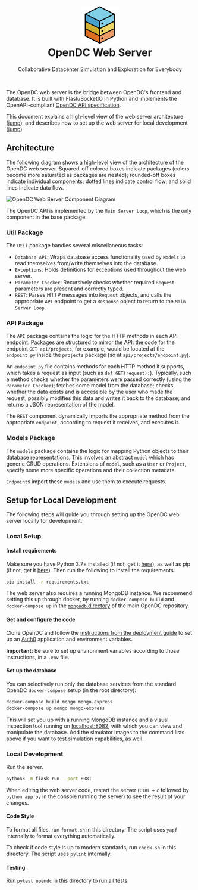<h1 align="center">
    <img src="../../docs/images/logo.png" width="100" alt="OpenDC">
    <br>
    OpenDC Web Server
</h1>
<p align="center">
    Collaborative Datacenter Simulation and Exploration for Everybody
</p>

<br>

The OpenDC web server is the bridge between OpenDC's frontend and database. It is built with Flask/SocketIO in Python
and implements the OpenAPI-compliant [OpenDC API specification](../../opendc-api-spec.yml).

This document explains a high-level view of the web server architecture ([jump](#architecture)), and describes how to
set up the web server for local development ([jump](#setup-for-local-development)).

## Architecture

The following diagram shows a high-level view of the architecture of the OpenDC web server. Squared-off colored boxes
indicate packages (colors become more saturated as packages are nested); rounded-off boxes indicate individual
components; dotted lines indicate control flow; and solid lines indicate data flow.

![OpenDC Web Server Component Diagram](docs/component-diagram.png)

The OpenDC API is implemented by the `Main Server Loop`, which is the only component in the base package.

### Util Package

The `Util` package handles several miscellaneous tasks:

* `Database API`: Wraps database access functionality used by `Models` to read themselves from/write themselves into the
  database.
* `Exceptions`: Holds definitions for exceptions used throughout the web server.
* `Parameter Checker`: Recursively checks whether required `Request` parameters are present and correctly typed.
* `REST`: Parses HTTP messages into `Request` objects, and calls the appropriate `API` endpoint to get a `Response`
  object to return to the `Main Server Loop`.

### API Package

The `API` package contains the logic for the HTTP methods in each API endpoint. Packages are structured to mirror the
API: the code for the endpoint `GET api/projects`, for example, would be located at the `endpoint.py` inside
the `projects` package (so at `api/projects/endpoint.py`).

An `endpoint.py` file contains methods for each HTTP method it supports, which takes a request as input (such
as `def GET(request):`). Typically, such a method checks whether the parameters were passed correctly (using
the `Parameter Checker`); fetches some model from the database; checks whether the data exists and is accessible by the
user who made the request; possibly modifies this data and writes it back to the database; and returns a JSON
representation of the model.

The `REST` component dynamically imports the appropriate method from the appropriate `endpoint`, according to request it
receives, and executes it.

### Models Package

The `models` package contains the logic for mapping Python objects to their database representations. This involves an
abstract `model` which has generic CRUD operations. Extensions of `model`, such as a `User` or `Project`, specify some
more specific operations and their collection metadata.

`Endpoint`s import these `models` and use them to execute requests.

## Setup for Local Development

The following steps will guide you through setting up the OpenDC web server locally for development.

### Local Setup

#### Install requirements

Make sure you have Python 3.7+ installed (if not, get it [here](https://www.python.org/)), as well as pip (if not, get
it [here](https://pip.pypa.io/en/stable/installing/)). Then run the following to install the requirements.

```bash
pip install -r requirements.txt
```

The web server also requires a running MongoDB instance. We recommend setting this up through docker, by
running `docker-compose build` and `docker-compose up` in the [`mongodb` directory](../../database) of the main OpenDC
repository.

#### Get and configure the code

Clone OpenDC and follow the [instructions from the deployment guide](../../docs/deploy.md) to set up an [Auth0](https://auth0.com)
application and environment variables.

**Important:** Be sure to set up environment variables according to those instructions, in a `.env` file.

#### Set up the database

You can selectively run only the database services from the standard OpenDC `docker-compose` setup (in the root
directory):

```bash
docker-compose build mongo mongo-express
docker-compose up mongo mongo-express
```

This will set you up with a running MongoDB instance and a visual inspection tool running
on [localhost:8082](http://localhost:8082), with which you can view and manipulate the database. Add the simulator
images to the command lists above if you want to test simulation capabilities, as well.

### Local Development

Run the server.

```bash
python3 -m flask run --port 8081
```

When editing the web server code, restart the server (`CTRL` + `c` followed by `python app.py` in the console running
the server) to see the result of your changes.

#### Code Style

To format all files, run `format.sh` in this directory. The script uses `yapf` internally to format everything
automatically.

To check if code style is up to modern standards, run `check.sh` in this directory. The script uses `pylint` internally.

#### Testing

Run `pytest opendc` in this directory to run all tests.
